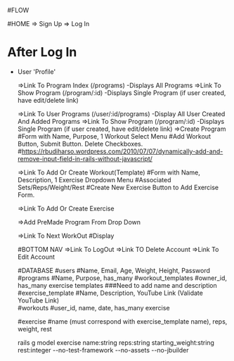 #FLOW

#HOME
  => Sign Up
  => Log In

# After Log In
  - User 'Profile'

    =>Link To Program Index (/programs)
      -Displays All Programs
      =>Link To Show Program (/program/:id)
        -Displays Single Program (if user created, have edit/delete link)

    =>Link To User Programs (/user/:id/programs)
      -Display All User Created And Added Programs
      =>Link To Show Program (/program/:id)
        -Displays Single Program (if user created, have edit/delete link)
      =>Create Program
        #Form with Name, Purpose, 1 Workout Select Menu
        #Add Workout Button, Submit Button. Delete Checkboxes.
        #https://rbudiharso.wordpress.com/2010/07/07/dynamically-add-and-remove-input-field-in-rails-without-javascript/

      =>Link To Add Or Create Workout(Template)
        #Form with Name, Description, 1 Exercise Dropdown Menu
        #Associated Sets/Reps/Weight/Rest
        #Create New Exercise Button to Add Exercise Form.

      =>Link To Add Or Create Exercise


      =>Add PreMade Program From Drop Down

    =>Link To Next WorkOut
      #Display

    #BOTTOM NAV
    =>Link To LogOut
    =>Link TO Delete Account
    =>Link To Edit Account


    #DATABASE
    #users
      #Name, Email, Age, Weight, Height, Password
    #programs
      #Name, Purpose, has_many
    #workout_templates
      #owner_id, has_many exercise templates
      ###Need to add name and description
    #exercise_template
      #Name, Description, YouTube Link (Validate YouTube Link)  
    #workouts
      #user_id, name, date, has_many exercise

    #exercise
      #name (must correspond with exercise_template name), reps, weight, rest

      rails g model exercise name:string reps:string starting_weight:string rest:integer --no-test-framework --no-assets --no-jbuilder
